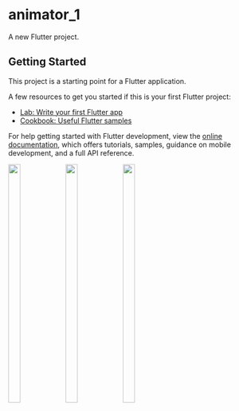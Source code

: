 # animator_1

A new Flutter project.

## Getting Started

This project is a starting point for a Flutter application.

A few resources to get you started if this is your first Flutter project:

- [Lab: Write your first Flutter app](https://docs.flutter.dev/get-started/codelab)
- [Cookbook: Useful Flutter samples](https://docs.flutter.dev/cookbook)

For help getting started with Flutter development, view the
[online documentation](https://docs.flutter.dev/), which offers tutorials,
samples, guidance on mobile development, and a full API reference.


<p float="center">
  
  <img src="https://user-images.githubusercontent.com/114207033/235919086-8c78e831-c5df-474c-8c96-1943c2caa79a.png" width=22% height=35%>
  <img src="https://user-images.githubusercontent.com/114207033/235919192-034bcff5-458c-4186-ba87-73e8feed3fa5.png" width=22% height=35%>
  <img src="https://github.com/koratUtkarsh/animator_1/assets/114207033/4dfad27e-eaf9-4721-970d-97e472cc63a0" width=22% height=35%>
            


  </p>
